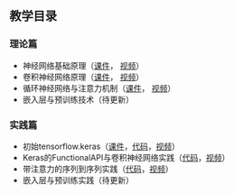 ## 教学目录

### 理论篇

- 神经网络基础原理（[课件](https://github.com/wttu/dlbeginners/blob/main/slides/neural_networks_basics.pdf)，
[视频](https://www.bilibili.com/video/BV1CY411A7fp)）
- 卷积神经网络原理（[课件](https://github.com/wttu/dlbeginners/blob/main/slides/cnn.pdf)，
[视频](https://www.bilibili.com/video/BV1MS4y1b7DU)）
- 循环神经网络与注意力机制（[课件](https://github.com/wttu/dlbeginners/blob/main/slides/rnn_and_attention.pdf)，
[视频](https://www.bilibili.com/video/BV1mY411F7pD/)）
- 嵌入层与预训练技术（待更新）

### 实践篇

- 初始tensorflow.keras（[课件](https://github.com/wttu/dlbeginners/blob/main/slides/a_first_look_at_keras.pdf)，[代码](https://github.com/wttu/dlbeginners/blob/main/slides/a_first_look_at_keras.ipynb)，[视频](https://www.bilibili.com/video/BV1fa411a7EV)）
- Keras的FunctionalAPI与卷积神经网络实践（[代码](https://github.com/wttu/dlbeginners/blob/main/slides/FunctionalAPI_and_CNN.ipynb)，[视频](https://www.bilibili.com/video/BV12U4y117hc)）
- 带注意力的序列到序列实践（[代码](https://github.com/wttu/dlbeginners/blob/main/slides/seq2seq_with_attention.ipynb)，[视频](https://www.bilibili.com/video/BV1E34y1773W)）
- 嵌入层与预训练实践（待更新）
